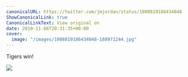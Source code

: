 ```yaml
---
canonicalURL: https://twitter.com/jmjordan/status/1008819186434048
ShowCanonicalLink: true
CanonicalLinkText: View original on
date: 2010-11-06T20:31:35+00:00
cover:
  image: "/images/1008819186434048-188971244.jpg"
---
```

Tigers win! 

![](/images/1008819186434048-188971244.jpg)